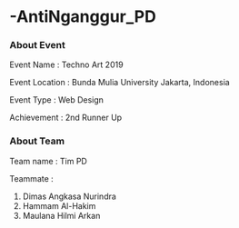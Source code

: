 # -AntiNganggur_PD

### About Event

Event Name : Techno Art 2019

Event Location : Bunda Mulia University Jakarta, Indonesia

Event Type : Web Design

Achievement : 2nd Runner Up

### About Team

Team name : Tim PD

Teammate :

1. Dimas Angkasa Nurindra
2. Hammam Al-Hakim
3. Maulana Hilmi Arkan
